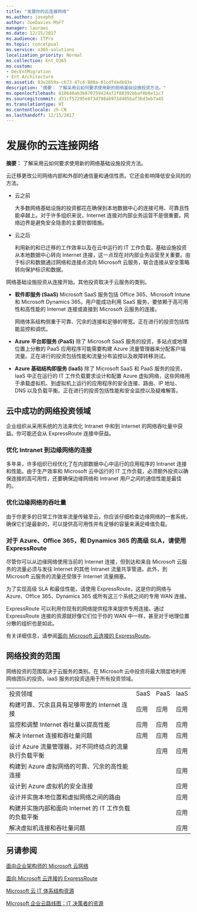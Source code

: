 ```yaml
---
title: "发展你的云连接网络"
ms.author: josephd
author: JoeDavies-MSFT
manager: laurawi
ms.date: 12/15/2017
ms.audience: ITPro
ms.topic: concetpual
ms.service: o365-solutions
localization_priority: Normal
ms.collection: Ent_O365
ms.custom:
- DecEntMigration
- Ent_Architecture
ms.assetid: 83e2859a-c673-47c4-880a-01cdfdadb93e
description: "摘要： 了解采用云如何要求使用新的网络基础设施投资方法。"
ms.openlocfilehash: 810640ab3b870759424af2f88392bbaf0b0e11c7
ms.sourcegitcommit: d31cf57295e8f3d798ab971d405baf3bd3eb7a45
ms.translationtype: HT
ms.contentlocale: zh-CN
ms.lasthandoff: 12/15/2017
---
```

# <a name="evolving-your-network-for-cloud-connectivity"></a>发展你的云连接网络

 **摘要：** 了解采用云如何要求使用新的网络基础设施投资方法。
  
云迁移更改公司网络内部和外部的通信量和通信性质。它还会影响降低安全风险的方法。
  
- 云之前
    
    大多数网络基础设施的投资都花在确保到本地数据中心的连接可用、可靠且性能卓越上。对于许多组织来说，Internet 连接对内部业务运营不是很重要。网络边界是避免安全隐患的主要防御措施。
    
- 云之后
    
    利用新的和已迁移的工作效率以及在云中运行的 IT 工作负载，基础设施投资从本地数据中心转向 Internet 连接，这一点现在对内部业务运营至关重要。由于标识和数据通过网络和连接点流向 Microsoft 云服务，联合连接从安全策略转向保护标识和数据。
    
网络基础设施投资从连接开始。其他投资取决于云服务的类别。
  
- **软件即服务 (SaaS)** Microsoft SaaS 服务包括 Office 365、Microsoft Intune 和 Microsoft Dynamics 365。用户能成功利用 SaaS 服务，要依赖于高可用性和高性能的 Internet 连接或直接到 Microsoft 云服务的连接。
    
    网络体系结构侧重于可靠、冗余的连接和足够的带宽。正在进行的投资包括性能监控和调优。
    
- **Azure 平台即服务 (PaaS)** 除了 Microsoft SaaS 服务的投资，多站点或地理位置上分散的 PaaS 应用程序可能需要构建 Azure 流量管理器来分配客户端流量。正在进行的投资包括性能和流量分布监控以及故障转移测试。
    
- **Azure 基础结构即服务 (IaaS)** 除了 Microsoft SaaS 和 PaaS 服务的投资，IaaS 中正在运行的 IT 工作负载要求设计和配置 Azure 虚拟网络，这些网络用于承载虚拟机、到虚拟机上运行的应用程序的安全连接、路由、IP 地址、DNS 以及负载平衡。正在进行的投资包括性能和安全监控以及疑难解答。
    
## <a name="areas-of-networking-investment-for-success-in-the-cloud"></a>云中成功的网络投资领域

企业组织从采用系统的方法来优化 Intranet 中和到 Internet 的网络吞吐量中获益。你可能还会从 ExpressRoute 连接中获益。
  
### <a name="optimize-intranet-connectivity-to-your-edge-network"></a>优化 Intranet 到边缘网络的连接

多年来，许多组织已经优化了在内部数据中心中运行的应用程序的 Intranet 连接和性能。由于生产效率和 Microsoft 云中运行的 IT 工作负载，必须额外投资以确保连接的高可用性，还要确保边缘网络和 Intranet 用户之间的通信性能是最佳的。
  
### <a name="optimize-throughput-at-your-edge-network"></a>优化边缘网络的吞吐量

由于你更多的日常工作效率流量传输至云，你应该仔细检查边缘网络的一套系统，确保它们是最新的，可以提供高可用性并有足够的容量来满足峰值负载。
  
### <a name="for-a-high-sla-to-azure-office-365-and-dynamics-365-use-expressroute"></a>对于 Azure、Office 365，和 Dynamics 365 的高级 SLA，请使用 ExpressRoute

尽管你可以从边缘网络使用当前的 Internet 连接，但到达和来自 Microsoft 云服务的流量必须与发往 Internet 的其他 Intranet 流量共享管道。此外，到 Microsoft 云服务的流量还受限于 Internet 流量拥塞。
  
为了实现高级 SLA 和最佳性能，请使用 ExpressRoute，这是你的网络与 Azure、Office 365、Dynamics 365 或所有这三个系统之间的专用 WAN 连接。 
  
ExpressRoute 可以利用你现有的网络提供程序来提供专用连接。通过 ExpressRoute 连接的资源就好像它们位于你的 WAN 中一样，甚至对于地理位置分散的组织也是如此。
  
有关详细信息，请参阅[面向 Microsoft 云连接的 ExpressRoute](expressroute-for-microsoft-cloud-connectivity.md)。
  
## <a name="scope-of-network-investments"></a>网络投资的范围

网络投资的范围取决于云服务的类别。在 Microsoft 云中投资将最大限度地利用网络团队的投资。IaaS 服务的投资适用于所有投资领域。
  
|||||
|:-----|:-----|:-----|:-----|
|投资领域  <br/> |SaaS  <br/> |PaaS  <br/> |IaaS  <br/> |
|构建可靠、冗余且具有足够带宽的 Internet 连接  <br/> |应用  <br/> |应用  <br/> |应用  <br/> |
|监控和调整 Internet 吞吐量以提高性能  <br/> |应用  <br/> |应用  <br/> |应用  <br/> |
|解决 Internet 连接和吞吐量问题  <br/> |应用  <br/> |应用  <br/> |应用  <br/> |
|设计 Azure 流量管理器，对不同终结点的流量执行负载平衡  <br/> ||应用  <br/> |应用  <br/> |
|构建到 Azure 虚拟网络的可靠、冗余的高性能连接  <br/> |||应用  <br/> |
|设计到 Azure 虚拟机的安全连接  <br/> |||应用  <br/> |
|设计并实施本地位置和虚拟网络之间的路由  <br/> |||应用  <br/> |
|构建并实施内部和面向 Internet 的 IT 工作负载的负载平衡  <br/> |||应用  <br/> |
|解决虚拟机连接和吞吐量问题  <br/> |||应用  <br/> |
   
## <a name="see-also"></a>另请参阅

[面向企业架构师的 Microsoft 云网络](microsoft-cloud-networking-for-enterprise-architects.md)
  
[面向 Microsoft 云连接的 ExpressRoute](expressroute-for-microsoft-cloud-connectivity.md)
  
[Microsoft 云 IT 体系结构资源](microsoft-cloud-it-architecture-resources.md)

[Microsoft 企业云路线图：IT 决策者的资源](https://sway.com/FJ2xsyWtkJc2taRD)



